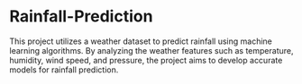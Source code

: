 # Rainfall-Prediction
 This project utilizes a weather dataset to predict rainfall using machine learning algorithms. By analyzing the weather features such as temperature, humidity, wind speed, and pressure, the project aims to develop accurate models for rainfall prediction.
